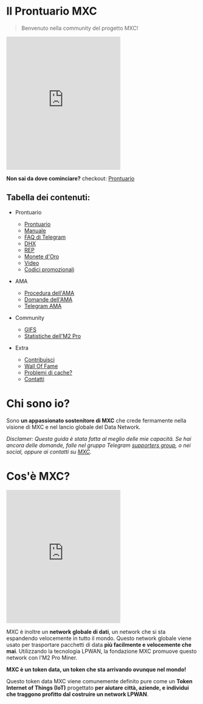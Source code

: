 # Il Prontuario MXC

> Benvenuto nella community del progetto MXC!

<iframe height="350" src="https://www.youtube.com/embed/sLjdkI5KRQo?start=73" title="Mxchandbook mention" frameborder="0" allow="accelerometer; autoplay; clipboard-write; encrypted-media; gyroscope; picture-in-picture" allowfullscreen></iframe>

**Non sai da dove cominciare?** checkout: [Prontuario](it-it/MDFiles/Handbook/handbook.md)   

## Tabella dei contenuti:
- Prontuario   
    - [Prontuario](it-it/MDFiles/Handbook/handbook.md)   
    - [Manuale](it-it/MDFiles/Handbook/manual.md)
    - [FAQ di Telegram](it-it/MDFiles/Handbook/M2_FAQ.md)
    - [DHX](it-it/MDFiles/Handbook/DHX.md)
    - [REP](it-it/MDFiles/Handbook/Rep.md)
    - [Monete d'Oro](it-it/MDFiles/Handbook/goldcoins.md)
    - [Video](it-it/MDFiles/Handbook/videos.md)
    - [Codici promozionali](it-it/MDFiles/Handbook/promocode.md)

- AMA
    - [Procedura dell'AMA](it-it/MDFiles/AMA/AMA_Procedure.md)
    - [Domande dell'AMA](it-it/MDFiles/AMA/AMA.md)
    - [Telegram AMA](it-it/MDFiles/AMA/TelegramAMA1.md)

- Community
    - [GIFS](it-it/MDFiles/WallOfFame/gifs.md)
    - [Statistiche dell'M2 Pro](it-it/MDFiles/WallOfFame/m2prostats.md)

- Extra
    - [Contribuisci](it-it/MDFiles/Contact/contact.md)
    - [Wall Of Fame](it-it/MDFiles/WallOfFame/main.md)
    - [Problemi di cache?](it-it/MDFiles/Contact/cache.md)
    - [Contatti](https://t.me/Dutchdev)

# Chi sono io?
Sono **un appassionato sostenitore di MXC** che crede fermamente nella visione di MXC e nel lancio globale del Data Network. 

<i>Disclamer:
Questa guida è stata fatta al meglio delle mie capacità. Se hai ancora delle domande, falle nel gruppo Telegram [supporters group](https://t.me/mxcfoundation), o nei social, oppure ai contatti su [MXC](https://www.mxc.org/).</i>

# Cos'è MXC?
<!-- <div class="coinmarketcap-currency-widget" data-currencyid="3628" data-base="EUR" data-secondary="USD" data-ticker="true" data-rank="true" data-marketcap="true" data-volume="true" data-statsticker="true" data-stats="USD"></div> -->

<script src="https://widgets.coingecko.com/coingecko-coin-ticker-widget.js"></script>
<coingecko-coin-ticker-widget  coin-id="mxc" currency="usd" locale="en"></coingecko-coin-ticker-widget>

<!-- <script type="text/javascript" src="https://files.coinmarketcap.com/static/widget/currency.js"></script> -->

<iframe height="350" src="https://www.youtube.com/embed/7TYA6awG0j4" title="MXC coin explained" frameborder="0" allow="accelerometer; autoplay; clipboard-write; encrypted-media; gyroscope; picture-in-picture" allowfullscreen></iframe>

MXC è inoltre un **network globale di dati**, un network che si sta espandendo velocemente in tutto il mondo. Questo network globale viene usato per trasportare pacchetti di data **più facilmente e velocemente che mai**. Utilizzando la tecnologia LPWAN, la fondazione MXC promuove questo network con l'M2 Pro Miner. 

**MXC è un token data, un token che sta arrivando ovunque nel mondo!**


Questo token data MXC viene comunemente definito pure come un **Token Internet of Things (IoT)** progettato **per aiutare città, aziende, e individui che traggono profitto dal costruire un network LPWAN**.
